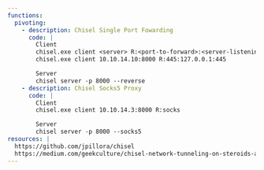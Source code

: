 ```yaml
---
functions:
  pivoting:
    - description: Chisel Single Port Fowarding
      code: |
        Client
        chisel.exe client <server> R:<port-to-forward>:<server-listening-ip-port>
        chisel.exe client 10.10.14.10:8000 R:445:127.0.0.1:445

        Server
        chisel server -p 8000 --reverse
    - description: Chisel Socks5 Proxy
      code: |
        Client
        chisel.exe client 10.10.14.3:8000 R:socks

        Server
        chisel server -p 8000 --socks5
resources: |
  https://github.com/jpillora/chisel
  https://medium.com/geekculture/chisel-network-tunneling-on-steroids-a28e6273c683
---
```

